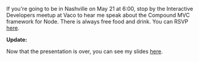 If you're going to be in Nashville on May 21 at 6:00, stop by the Interactive Developers meetup at Vaco to hear me speak about the Compound MVC framework for Node. There is always free food and drink. You can RSVP [here](http://www.meetup.com/interactivedev/events/109983412/).

<!-- more -->

**Update:**

Now that the presentation is over, you can see my slides [here](http://slid.es/tysoncadenhead/compoundjs).